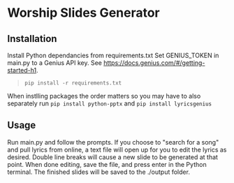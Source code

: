 # Worship Slides Generator

## Installation

Install Python dependancies from requirements.txt
Set GENIUS_TOKEN in main.py to a Genius API key. See https://docs.genius.com/#/getting-started-h1.

> `pip install -r requirements.txt`

When instlling packages the order matters so you may have to also separately run `pip install python-pptx` and `pip install lyricsgenius`

## Usage

Run main.py and follow the prompts. If you choose to "search for a song" and pull lyrics from online, a text file will open up for you to edit the lyrics as desired. Double line breaks will cause a new slide to be generated at that point. When done editing, save the file, and press enter in the Python terminal. The finished slides will be saved to the ./output folder.
